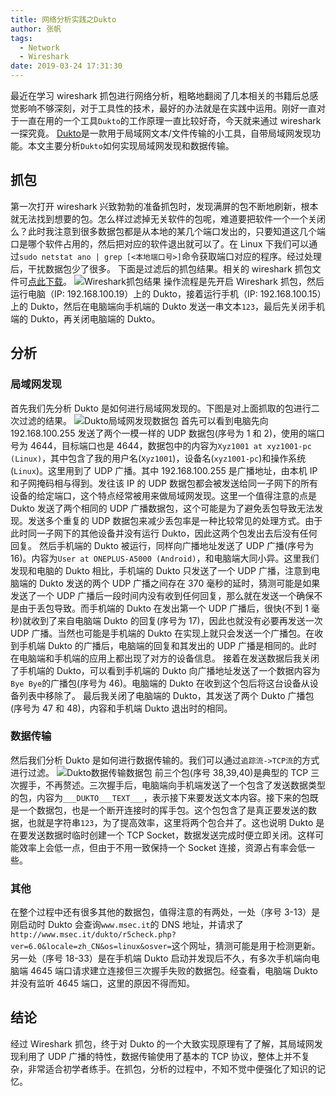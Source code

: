 ```yaml
---
title: 网络分析实践之Dukto
author: 张帆
tags:
  - Network
  - Wireshark
date: 2019-03-24 17:31:30
---
```


最近在学习 wireshark 抓包进行网络分析，粗略地翻阅了几本相关的书籍后总感觉影响不够深刻，对于工具性的技术，最好的办法就是在实践中运用。刚好一直对于一直在用的一个工具`Dukto`的工作原理一直比较好奇，今天就来通过 wireshark 一探究竟。
[Dukto](http://www.msec.it/blog/?page_id=11)是一款用于局域网文本/文件传输的小工具，自带局域网发现功能。本文主要分析`Dukto`如何实现局域网发现和数据传输。

<!--more-->

## 抓包

第一次打开 wireshark 兴致勃勃的准备抓包时，发现满屏的包不断地刷新，根本就无法找到想要的包。怎么样过滤掉无关软件的包呢，难道要把软件一个一个关闭么？此时我注意到很多数据包都是从本地的某几个端口发出的，只要知道这几个端口是哪个软件占用的，然后把对应的软件退出就可以了。在 Linux 下我们可以通过`sudo netstat ano | grep [<本地端口号>]`命令获取端口对应的程序。经过处理后，干扰数据包少了很多。
下面是过滤后的抓包结果。相关的 wireshark 抓包文件可[点此下载](dukto.pcapng)。
![Wireshark抓包结果](dukto_capture.png)
操作流程是先开启 Wireshark 抓包，然后运行电脑（IP: 192.168.100.19）上的 Dukto，接着运行手机（IP: 192.168.100.15）上的 Dukto，然后在电脑端向手机端的 Dukto 发送一串文本`123`，最后先关闭手机端的 Dukto，再关闭电脑端的 Dukto。

## 分析

### 局域网发现

首先我们先分析 Dukto 是如何进行局域网发现的。下图是对上面抓取的包进行二次过滤的结果。
![Dukto局域网发现数据包](discovery.png)
首先可以看到电脑先向 192.168.100.255 发送了两个一模一样的 UDP 数据包(序号为 1 和 2)，使用的端口号为 4644，目标端口也是 4644，数据包中的内容为`Xyz1001 at xyz1001-pc (Linux)`，其中包含了我的用户名(`Xyz1001`)，设备名(`xyz1001-pc`)和操作系统(`Linux`)。这里用到了 UDP 广播。其中 192.168.100.255 是广播地址，由本机 IP 和子网掩码相与得到。发往该 IP 的 UDP 数据包都会被发送给同一子网下的所有设备的给定端口，这个特点经常被用来做局域网发现。这里一个值得注意的点是 Dukto 发送了两个相同的 UDP 广播数据包，这个可能是为了避免丢包导致无法发现。发送多个重复的 UDP 数据包来减少丢包率是一种比较常见的处理方式。由于此时同一子网下的其他设备并没有运行 Dukto，因此这两个包发出去后没有任何回复。
然后手机端的 Dukto 被运行，同样向广播地址发送了 UDP 广播(序号为 16)。内容为`User at ONEPLUS-A5000 (Android)`，和电脑端大同小异。这里我们发现和电脑的 Dukto 相比，手机端的 Dukto 只发送了一个 UDP 广播，注意到电脑端的 Dukto 发送的两个 UDP 广播之间存在 370 毫秒的延时，猜测可能是如果发送了一个 UDP 广播后一段时间内没有收到任何回复，那么就在发送一个确保不是由于丢包导致。而手机端的 Dukto 在发出第一个 UDP 广播后，很快(不到 1 毫秒)就收到了来自电脑端 Dukto 的回复(序号为 17)，因此也就没有必要再发送一次 UDP 广播。当然也可能是手机端的 Dukto 在实现上就只会发送一个广播包。在收到手机端 Dukto 的广播后，电脑端的回复和其发出的 UDP 广播是相同的。此时在电脑端和手机端的应用上都出现了对方的设备信息。
接着在发送数据后我关闭了手机端的 Dukto，可以看到手机端的 Dukto 向广播地址发送了一个数据内容为`Bye Bye`的广播包(序号为 46)。电脑端的 Dukto 在收到这个包后将这台设备从设备列表中移除了。
最后我关闭了电脑端的 Dukto，其发送了两个 Dukto 广播包(序号为 47 和 48)，内容和手机端 Dukto 退出时的相同。

### 数据传输

然后我们分析 Dukto 是如何进行数据传输的。我们可以通过`追踪流->TCP流`的方式进行过滤。
![Dukto数据传输数据包](data_transfer.png)
前三个包(序号 38,39,40)是典型的 TCP 三次握手，不再赘述。三次握手后，电脑端向手机端发送了一个包含了发送数据类型的包，内容为`___DUKTO___TEXT___`，表示接下来要发送文本内容。接下来的包既是一个数据包，也是一个断开连接时的挥手包。这个包包含了是真正要发送的数据，也就是字符串`123`，为了提高效率，这里将两个包合并了。这也说明 Dukto 是在要发送数据时临时创建一个 TCP Socket，数据发送完成时便立即关闭。这样可能效率上会低一点，但由于不用一致保持一个 Socket 连接，资源占有率会低一些。

### 其他

在整个过程中还有很多其他的数据包，值得注意的有两处，一处（序号 3-13）是刚启动时 Dukto 会查询`www.msec.it`的 DNS 地址，并请求了`http://www.msec.it/dukto/r5check.php?ver=6.0&locale=zh_CN&os=linux&osver=`这个网址，猜测可能是用于检测更新。
另一处（序号 18-33）是在手机端 Dukto 启动并发现后不久，有多次手机端向电脑端 4645 端口请求建立连接但三次握手失败的数据包。经查看，电脑端 Dukto 并没有监听 4645 端口，这里的原因不得而知。

## 结论

经过 Wireshark 抓包，终于对 Dukto 的一个大致实现原理有了了解，其局域网发现利用了 UDP 广播的特性，数据传输使用了基本的 TCP 协议，整体上并不复杂，非常适合初学者练手。在抓包，分析的过程中，不知不觉中便强化了知识的记忆。

